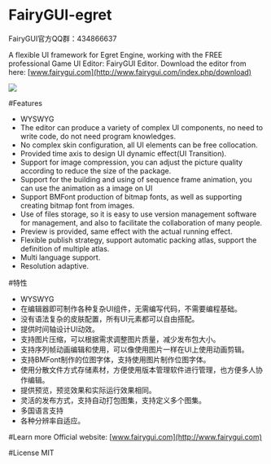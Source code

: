 FairyGUI-egret
====

FairyGUI官方QQ群：434866637

A flexible UI framework for Egret Engine, working with the FREE professional Game UI Editor: FairyGUI Editor.
Download the editor from here: [www.fairygui.com](http://www.fairygui.com/index.php/download)

![](http://www.fairygui.com/wp-content/uploads/2016/01/2016-03-06_114556.png)  

#Features
* WYSWYG
* The editor can produce a variety of complex UI components, no need to write code, do not need program knowledges.
* No complex skin configuration, all UI elements can be free collocation.
* Provided time axis to design UI dynamic effect(UI Transition).
* Support for image compression, you can adjust the picture quality according to reduce the size of the package.
* Support for the building and using of sequence frame animation, you can use the animation as a image on UI
* Support BMFont production of bitmap fonts, as well as supporting creating bitmap font from images.
* Use of files storage, so it is easy to use version management software for management, and also to facilitate the collaboration of many people.
* Preview is provided, same effect with the actual running effect.
* Flexible publish strategy, support automatic packing atlas, support the definition of multiple atlas.
* Multi language support.
* Resolution adaptive.

#特性
* WYSWYG
* 在编辑器即可制作各种复杂UI组件，无需编写代码，不需要编程基础。
* 没有语法复杂的皮肤配置，所有UI元素都可以自由搭配。
* 提供时间轴设计UI动效。
* 支持图片压缩，可以根据需求调整图片质量，减少发布包大小。
* 支持序列帧动画编辑和使用，可以像使用图片一样在UI上使用动画剪辑。
* 支持BMFont制作的位图字体，支持使用图片制作位图字体。
* 使用分散文件方式存储素材，方便使用版本管理软件进行管理，也方便多人协作编辑。
* 提供预览，预览效果和实际运行效果相同。
* 灵活的发布方式，支持自动打包图集，支持定义多个图集。
* 多国语言支持
* 各种分辨率自适应。

#Learn more
Official website: [www.fairygui.com](http://www.fairygui.com)

#License
MIT
